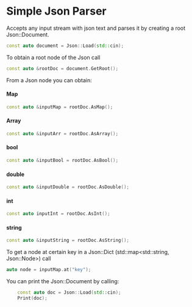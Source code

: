 # Simple Json Parser

Accepts any input stream with json text and parses it by creating a root Json::Document.

```c++
const auto document = Json::Load(std::cin);    
```

To obtain a root node of the Json call

```c++
const auto &rootDoc = document.GetRoot();
```

From a Json node you can obtain:

#### Map

```c++
const auto &inputMap = rootDoc.AsMap();
```

#### Array

```c++
const auto &inputArr = rootDoc.AsArray();
```

#### bool

```c++
const auto &inputBool = rootDoc.AsBool();
```

#### double

```c++
const auto &inputDouble = rootDoc.AsDouble();
```

#### int

```c++
const auto inputInt = rootDoc.AsInt();
```

#### string

```c++
const auto &inputString = rootDoc.AsString();
```

To get a node at certain key in a Json::Dict (std::map<std::string, Json::Node>) call

```c++
auto node = inputMap.at("key");
```

You can print the Json::Document by calling:

```c++
    const auto doc = Json::Load(std::cin);
    Print(doc);
```